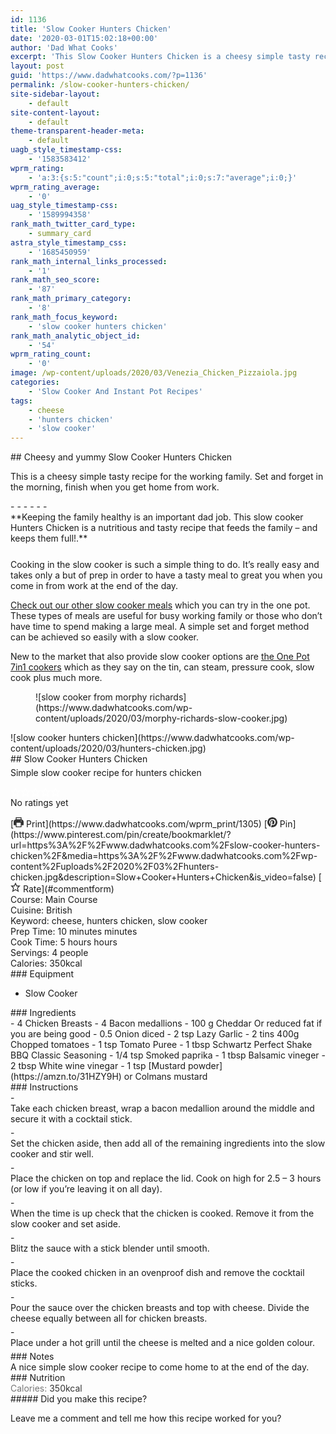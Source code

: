 ```yaml
---
id: 1136
title: 'Slow Cooker Hunters Chicken'
date: '2020-03-01T15:02:18+00:00'
author: 'Dad What Cooks'
excerpt: 'This Slow Cooker Hunters Chicken is a cheesy simple tasty recipe for the working family. Set and forget in the morning, finish when you get home from work.'
layout: post
guid: 'https://www.dadwhatcooks.com/?p=1136'
permalink: /slow-cooker-hunters-chicken/
site-sidebar-layout:
    - default
site-content-layout:
    - default
theme-transparent-header-meta:
    - default
uagb_style_timestamp-css:
    - '1583583412'
wprm_rating:
    - 'a:3:{s:5:"count";i:0;s:5:"total";i:0;s:7:"average";i:0;}'
wprm_rating_average:
    - '0'
uag_style_timestamp-css:
    - '1589994358'
rank_math_twitter_card_type:
    - summary_card
astra_style_timestamp_css:
    - '1685450959'
rank_math_internal_links_processed:
    - '1'
rank_math_seo_score:
    - '87'
rank_math_primary_category:
    - '8'
rank_math_focus_keyword:
    - 'slow cooker hunters chicken'
rank_math_analytic_object_id:
    - '54'
wprm_rating_count:
    - '0'
image: /wp-content/uploads/2020/03/Venezia_Chicken_Pizzaiola.jpg
categories:
    - 'Slow Cooker And Instant Pot Recipes'
tags:
    - cheese
    - 'hunters chicken'
    - 'slow cooker'
---
```


<div class="wp-block-group is-layout-flow"><div class="wp-block-group__inner-container"><div class="wp-block-columns has-2-columns is-layout-flex wp-container-15"><div class="wp-block-column is-layout-flow"><div class="wp-block-uagb-advanced-heading uagb-block-8e683e08" id="uagb-adv-heading-03c5938b-40d8-4f39-88e1-0c6b3ec4de32">## Cheesy and yummy Slow Cooker Hunters Chicken

This is a cheesy simple tasty recipe for the working family. Set and forget in the morning, finish when you get home from work.

</div></div><div class="wp-block-column is-layout-flow"></div></div>- - - - - -

<div class="wp-block-uagb-advanced-heading uagb-block-6d2e29f6" id="uagb-adv-heading-6a9f13fc-18d1-4ac1-8bfa-73c846434d98">
**Keeping the family healthy is an important dad job. This slow cooker Hunters Chicken is a nutritious and tasty recipe that feeds the family – and keeps them full!.**

</div><div aria-hidden="true" class="wp-block-spacer" style="height:25px"></div><section class="wp-block-uagb-section uagb-section__wrap uagb-section__background-undefined uagb-block-320a51d9"><div class="uagb-section__overlay"></div><div class="uagb-section__inner-wrap"><div class="wp-block-columns has-2-columns is-layout-flex wp-container-18"><div class="wp-block-column is-layout-flow">Cooking in the slow cooker is such a simple thing to do. It’s really easy and takes only a but of prep in order to have a tasty meal to great you when you come in from work at the end of the day.

[Check out our other slow cooker meals](https://www.dadwhatcooks.com/category/slow-cooker-recipes/) which you can try in the one pot. These types of meals are useful for busy working family or those who don’t have time to spend making a large meal. A simple set and forget method can be achieved so easily with a slow cooker.

New to the market that also provide slow cooker options are [the One Pot 7in1 cookers](https://amzn.to/3zt3L69) which as they say on the tin, can steam, pressure cook, slow cook plus much more.

</div><div class="wp-block-column is-layout-flow"><figure class="wp-block-image size-large">![slow cooker from morphy richards](https://www.dadwhatcooks.com/wp-content/uploads/2020/03/morphy-richards-slow-cooker.jpg)</figure></div></div></div></section></div></div><div id="recipe"></div><div class="wprm-recipe-container" data-recipe-id="1305" data-servings="4" id="wprm-recipe-container-1305"><div class="wprm-recipe wprm-recipe-template-dwc"><div class="wprm-recipe-image wprm-block-image-rounded">![slow cooker hunters chicken](https://www.dadwhatcooks.com/wp-content/uploads/2020/03/hunters-chicken.jpg)</div><div class="wprm-recipe-template-dwc-container"><div class="wprm-recipe-template-dwc-header">## Slow Cooker Hunters Chicken

<div class="wprm-spacer" style="height: 5px"></div><div class="wprm-recipe-summary wprm-block-text-normal"><span style="display: block;">Simple slow cooker recipe for hunters chicken</span></div><div class="wprm-spacer" style="height: 15px"></div> <style>#wprm-recipe-user-rating-0 .wprm-rating-star.wprm-rating-star-full svg * { fill: #ffffff; }#wprm-recipe-user-rating-0 .wprm-rating-star.wprm-rating-star-33 svg * { fill: url(#wprm-recipe-user-rating-0-33); }#wprm-recipe-user-rating-0 .wprm-rating-star.wprm-rating-star-50 svg * { fill: url(#wprm-recipe-user-rating-0-50); }#wprm-recipe-user-rating-0 .wprm-rating-star.wprm-rating-star-66 svg * { fill: url(#wprm-recipe-user-rating-0-66); }linearGradient#wprm-recipe-user-rating-0-33 stop { stop-color: #ffffff; }linearGradient#wprm-recipe-user-rating-0-50 stop { stop-color: #ffffff; }linearGradient#wprm-recipe-user-rating-0-66 stop { stop-color: #ffffff; }</style><svg height="0" style="display:block;width:0px;height:0px" width="0" xmlns="http://www.w3.org/2000/svg"><defs><lineargradient id="wprm-recipe-user-rating-0-33"><stop offset="0%" stop-opacity="1"></stop><stop offset="33%" stop-opacity="1"></stop><stop offset="33%" stop-opacity="0"></stop><stop offset="100%" stop-opacity="0"></stop></lineargradient></defs><defs><lineargradient id="wprm-recipe-user-rating-0-50"><stop offset="0%" stop-opacity="1"></stop><stop offset="50%" stop-opacity="1"></stop><stop offset="50%" stop-opacity="0"></stop><stop offset="100%" stop-opacity="0"></stop></lineargradient></defs><defs><lineargradient id="wprm-recipe-user-rating-0-66"><stop offset="0%" stop-opacity="1"></stop><stop offset="66%" stop-opacity="1"></stop><stop offset="66%" stop-opacity="0"></stop><stop offset="100%" stop-opacity="0"></stop></lineargradient></defs></svg><div class="wprm-recipe-rating wprm-user-rating wprm-recipe-rating-separate wprm-user-rating-not-voted wprm-user-rating-allowed" data-average="0" data-count="0" data-decimals="2" data-recipe="1305" data-total="0" data-user="0" id="wprm-recipe-user-rating-0"><span aria-label="Rate this recipe 1 out of 5 stars" class="wprm-rating-star wprm-rating-star-1 wprm-rating-star-empty" data-color="#ffffff" data-rating="1" onblur="window.WPRecipeMaker.userRating.leave(this)" onclick="window.WPRecipeMaker.userRating.click(this, event)" onfocus="window.WPRecipeMaker.userRating.enter(this)" onkeypress="window.WPRecipeMaker.userRating.click(this, event)" onmouseenter="window.WPRecipeMaker.userRating.enter(this)" onmouseleave="window.WPRecipeMaker.userRating.leave(this)" role="button" style="font-size: 1em;" tabindex="0"><svg height="16px" viewbox="0 0 24 24" width="16px" x="0px" xmlns="http://www.w3.org/2000/svg" xmlns:xlink="http://www.w3.org/1999/xlink" y="0px"><g transform="translate(0, 0)"><polygon fill="none" points="12,2.6 15,9 21.4,9 16.7,13.9 18.6,21.4 12,17.6 5.4,21.4 7.3,13.9 2.6,9 9,9 " stroke="#ffffff" stroke-linecap="square" stroke-linejoin="miter" stroke-miterlimit="10" stroke-width="2"></polygon></g></svg></span><span aria-label="Rate this recipe 2 out of 5 stars" class="wprm-rating-star wprm-rating-star-2 wprm-rating-star-empty" data-color="#ffffff" data-rating="2" onblur="window.WPRecipeMaker.userRating.leave(this)" onclick="window.WPRecipeMaker.userRating.click(this, event)" onfocus="window.WPRecipeMaker.userRating.enter(this)" onkeypress="window.WPRecipeMaker.userRating.click(this, event)" onmouseenter="window.WPRecipeMaker.userRating.enter(this)" onmouseleave="window.WPRecipeMaker.userRating.leave(this)" role="button" style="font-size: 1em;" tabindex="0"><svg height="16px" viewbox="0 0 24 24" width="16px" x="0px" xmlns="http://www.w3.org/2000/svg" xmlns:xlink="http://www.w3.org/1999/xlink" y="0px"><g transform="translate(0, 0)"><polygon fill="none" points="12,2.6 15,9 21.4,9 16.7,13.9 18.6,21.4 12,17.6 5.4,21.4 7.3,13.9 2.6,9 9,9 " stroke="#ffffff" stroke-linecap="square" stroke-linejoin="miter" stroke-miterlimit="10" stroke-width="2"></polygon></g></svg></span><span aria-label="Rate this recipe 3 out of 5 stars" class="wprm-rating-star wprm-rating-star-3 wprm-rating-star-empty" data-color="#ffffff" data-rating="3" onblur="window.WPRecipeMaker.userRating.leave(this)" onclick="window.WPRecipeMaker.userRating.click(this, event)" onfocus="window.WPRecipeMaker.userRating.enter(this)" onkeypress="window.WPRecipeMaker.userRating.click(this, event)" onmouseenter="window.WPRecipeMaker.userRating.enter(this)" onmouseleave="window.WPRecipeMaker.userRating.leave(this)" role="button" style="font-size: 1em;" tabindex="0"><svg height="16px" viewbox="0 0 24 24" width="16px" x="0px" xmlns="http://www.w3.org/2000/svg" xmlns:xlink="http://www.w3.org/1999/xlink" y="0px"><g transform="translate(0, 0)"><polygon fill="none" points="12,2.6 15,9 21.4,9 16.7,13.9 18.6,21.4 12,17.6 5.4,21.4 7.3,13.9 2.6,9 9,9 " stroke="#ffffff" stroke-linecap="square" stroke-linejoin="miter" stroke-miterlimit="10" stroke-width="2"></polygon></g></svg></span><span aria-label="Rate this recipe 4 out of 5 stars" class="wprm-rating-star wprm-rating-star-4 wprm-rating-star-empty" data-color="#ffffff" data-rating="4" onblur="window.WPRecipeMaker.userRating.leave(this)" onclick="window.WPRecipeMaker.userRating.click(this, event)" onfocus="window.WPRecipeMaker.userRating.enter(this)" onkeypress="window.WPRecipeMaker.userRating.click(this, event)" onmouseenter="window.WPRecipeMaker.userRating.enter(this)" onmouseleave="window.WPRecipeMaker.userRating.leave(this)" role="button" style="font-size: 1em;" tabindex="0"><svg height="16px" viewbox="0 0 24 24" width="16px" x="0px" xmlns="http://www.w3.org/2000/svg" xmlns:xlink="http://www.w3.org/1999/xlink" y="0px"><g transform="translate(0, 0)"><polygon fill="none" points="12,2.6 15,9 21.4,9 16.7,13.9 18.6,21.4 12,17.6 5.4,21.4 7.3,13.9 2.6,9 9,9 " stroke="#ffffff" stroke-linecap="square" stroke-linejoin="miter" stroke-miterlimit="10" stroke-width="2"></polygon></g></svg></span><span aria-label="Rate this recipe 5 out of 5 stars" class="wprm-rating-star wprm-rating-star-5 wprm-rating-star-empty" data-color="#ffffff" data-rating="5" onblur="window.WPRecipeMaker.userRating.leave(this)" onclick="window.WPRecipeMaker.userRating.click(this, event)" onfocus="window.WPRecipeMaker.userRating.enter(this)" onkeypress="window.WPRecipeMaker.userRating.click(this, event)" onmouseenter="window.WPRecipeMaker.userRating.enter(this)" onmouseleave="window.WPRecipeMaker.userRating.leave(this)" role="button" style="font-size: 1em;" tabindex="0"><svg height="16px" viewbox="0 0 24 24" width="16px" x="0px" xmlns="http://www.w3.org/2000/svg" xmlns:xlink="http://www.w3.org/1999/xlink" y="0px"><g transform="translate(0, 0)"><polygon fill="none" points="12,2.6 15,9 21.4,9 16.7,13.9 18.6,21.4 12,17.6 5.4,21.4 7.3,13.9 2.6,9 9,9 " stroke="#ffffff" stroke-linecap="square" stroke-linejoin="miter" stroke-miterlimit="10" stroke-width="2"></polygon></g></svg></span><div class="wprm-recipe-rating-details wprm-block-text-normal">No ratings yet</div></div><div class="wprm-spacer" style="height: 15px"></div> [<span class="wprm-recipe-icon wprm-recipe-print-icon"><svg height="16px" viewbox="0 0 24 24" width="16px" x="0px" xmlns="http://www.w3.org/2000/svg" xmlns:xlink="http://www.w3.org/1999/xlink" y="0px"><g><path d="M19,5.09V1c0-0.552-0.448-1-1-1H6C5.448,0,5,0.448,5,1v4.09C2.167,5.569,0,8.033,0,11v7c0,0.552,0.448,1,1,1h4v4c0,0.552,0.448,1,1,1h12c0.552,0,1-0.448,1-1v-4h4c0.552,0,1-0.448,1-1v-7C24,8.033,21.833,5.569,19,5.09z M7,2h10v3H7V2z M17,22H7v-9h10V22z M18,10c-0.552,0-1-0.448-1-1c0-0.552,0.448-1,1-1s1,0.448,1,1C19,9.552,18.552,10,18,10z" fill="#333333"></path></g></svg></span> Print](https://www.dadwhatcooks.com/wprm_print/1305) [<span class="wprm-recipe-icon wprm-recipe-pin-icon"><svg height="16" viewbox="0 0 24 24" width="16" xmlns="http://www.w3.org/2000/svg"><g class="nc-icon-wrapper" fill="#333333"><path d="M12,0C5.4,0,0,5.4,0,12c0,5.1,3.2,9.4,7.6,11.2c-0.1-0.9-0.2-2.4,0-3.4c0.2-0.9,1.4-6,1.4-6S8.7,13,8.7,12 c0-1.7,1-2.9,2.2-2.9c1,0,1.5,0.8,1.5,1.7c0,1-0.7,2.6-1,4c-0.3,1.2,0.6,2.2,1.8,2.2c2.1,0,3.8-2.2,3.8-5.5c0-2.9-2.1-4.9-5-4.9 c-3.4,0-5.4,2.6-5.4,5.2c0,1,0.4,2.1,0.9,2.7c0.1,0.1,0.1,0.2,0.1,0.3c-0.1,0.4-0.3,1.2-0.3,1.4c-0.1,0.2-0.2,0.3-0.4,0.2 c-1.5-0.7-2.4-2.9-2.4-4.6c0-3.8,2.8-7.3,7.9-7.3c4.2,0,7.4,3,7.4,6.9c0,4.1-2.6,7.5-6.2,7.5c-1.2,0-2.4-0.6-2.8-1.4 c0,0-0.6,2.3-0.7,2.9c-0.3,1-1,2.3-1.5,3.1C9.6,23.8,10.8,24,12,24c6.6,0,12-5.4,12-12C24,5.4,18.6,0,12,0z" fill="#333333"></path></g></svg></span> Pin](https://www.pinterest.com/pin/create/bookmarklet/?url=https%3A%2F%2Fwww.dadwhatcooks.com%2Fslow-cooker-hunters-chicken%2F&media=https%3A%2F%2Fwww.dadwhatcooks.com%2Fwp-content%2Fuploads%2F2020%2F03%2Fhunters-chicken.jpg&description=Slow+Cooker+Hunters+Chicken&is_video=false) [<span class="wprm-recipe-icon wprm-recipe-jump-to-comments-icon"><svg height="16px" viewbox="0 0 24 24" width="16px" x="0px" xmlns="http://www.w3.org/2000/svg" xmlns:xlink="http://www.w3.org/1999/xlink" y="0px"><g transform="translate(0, 0)"><polygon fill="none" points="12,2.6 15,9 21.4,9 16.7,13.9 18.6,21.4 12,17.6 5.4,21.4 7.3,13.9 2.6,9 9,9 " stroke="#333333" stroke-linecap="square" stroke-linejoin="miter" stroke-miterlimit="10" stroke-width="2"></polygon></g></svg></span> Rate](#commentform)<div class="wprm-spacer"></div><div class="wprm-recipe-meta-container wprm-recipe-tags-container wprm-recipe-details-container wprm-recipe-details-container-inline wprm-block-text-normal" style=""><div class="wprm-recipe-block-container wprm-recipe-block-container-inline wprm-block-text-normal wprm-recipe-tag-container wprm-recipe-course-container" style=""><span class="wprm-recipe-details-label wprm-block-text-faded wprm-recipe-tag-label wprm-recipe-course-label">Course: </span><span class="wprm-recipe-course wprm-block-text-normal">Main Course</span></div><div class="wprm-recipe-block-container wprm-recipe-block-container-inline wprm-block-text-normal wprm-recipe-tag-container wprm-recipe-cuisine-container" style=""><span class="wprm-recipe-details-label wprm-block-text-faded wprm-recipe-tag-label wprm-recipe-cuisine-label">Cuisine: </span><span class="wprm-recipe-cuisine wprm-block-text-normal">British</span></div><div class="wprm-recipe-block-container wprm-recipe-block-container-inline wprm-block-text-normal wprm-recipe-tag-container wprm-recipe-keyword-container" style=""><span class="wprm-recipe-details-label wprm-block-text-faded wprm-recipe-tag-label wprm-recipe-keyword-label">Keyword: </span><span class="wprm-recipe-keyword wprm-block-text-normal">cheese, hunters chicken, slow cooker</span></div></div><div class="wprm-recipe-meta-container wprm-recipe-times-container wprm-recipe-details-container wprm-recipe-details-container-inline wprm-block-text-normal" style=""><div class="wprm-recipe-block-container wprm-recipe-block-container-inline wprm-block-text-normal wprm-recipe-time-container wprm-recipe-prep-time-container" style=""><span class="wprm-recipe-details-label wprm-block-text-faded wprm-recipe-time-label wprm-recipe-prep-time-label">Prep Time: </span><span class="wprm-recipe-time wprm-block-text-normal"><span class="wprm-recipe-details wprm-recipe-details-minutes wprm-recipe-prep_time wprm-recipe-prep_time-minutes">10<span class="sr-only screen-reader-text wprm-screen-reader-text"> minutes</span></span> <span aria-hidden="true" class="wprm-recipe-details-unit wprm-recipe-details-minutes wprm-recipe-prep_time-unit wprm-recipe-prep_timeunit-minutes">minutes</span></span></div><div class="wprm-recipe-block-container wprm-recipe-block-container-inline wprm-block-text-normal wprm-recipe-time-container wprm-recipe-cook-time-container" style=""><span class="wprm-recipe-details-label wprm-block-text-faded wprm-recipe-time-label wprm-recipe-cook-time-label">Cook Time: </span><span class="wprm-recipe-time wprm-block-text-normal"><span class="wprm-recipe-details wprm-recipe-details-hours wprm-recipe-cook_time wprm-recipe-cook_time-hours">5<span class="sr-only screen-reader-text wprm-screen-reader-text"> hours</span></span> <span aria-hidden="true" class="wprm-recipe-details-unit wprm-recipe-details-unit-hours wprm-recipe-cook_time-unit wprm-recipe-cook_timeunit-hours">hours</span></span></div></div><div class="wprm-recipe-block-container wprm-recipe-block-container-inline wprm-block-text-normal wprm-recipe-servings-container" style=""><span class="wprm-recipe-details-label wprm-block-text-faded wprm-recipe-servings-label">Servings: </span><span class="wprm-recipe-servings-with-unit"><span aria-label="Adjust recipe servings" class="wprm-recipe-servings wprm-recipe-details wprm-recipe-servings-1305 wprm-recipe-servings-adjustable-tooltip wprm-block-text-normal" data-initial-servings="" data-recipe="1305">4</span> <span class="wprm-recipe-servings-unit wprm-recipe-details-unit wprm-block-text-normal">people</span></span></div><div class="wprm-recipe-block-container wprm-recipe-block-container-inline wprm-block-text-normal wprm-recipe-nutrition-container wprm-recipe-calories-container" style=""><span class="wprm-recipe-details-label wprm-block-text-faded wprm-recipe-nutrition-label wprm-recipe-calories-label">Calories: </span><span class="wprm-recipe-nutrition-with-unit"><span class="wprm-recipe-details wprm-recipe-nutrition wprm-recipe-calories wprm-block-text-normal">350</span><span class="wprm-recipe-details-unit wprm-recipe-nutrition-unit wprm-recipe-calories-unit wprm-block-text-normal">kcal</span></span></div> </div><div class="wprm-recipe-equipment-container wprm-block-text-normal" data-recipe="1305">### Equipment

- <div class="wprm-recipe-equipment-name">Slow Cooker</div>

</div><div class="wprm-recipe-ingredients-container wprm-recipe-ingredients-no-images wprm-recipe-1305-ingredients-container wprm-block-text-normal wprm-ingredient-style-regular wprm-recipe-images-before" data-recipe="1305" data-servings="4">### Ingredients

<div class="wprm-recipe-ingredient-group">- <span class="wprm-recipe-ingredient-amount">4</span> <span class="wprm-recipe-ingredient-name">Chicken Breasts</span>
- <span class="wprm-recipe-ingredient-amount">4</span> <span class="wprm-recipe-ingredient-name">Bacon medallions</span>
- <span class="wprm-recipe-ingredient-amount">100</span> <span class="wprm-recipe-ingredient-unit">g</span> <span class="wprm-recipe-ingredient-name">Cheddar</span> <span class="wprm-recipe-ingredient-notes wprm-recipe-ingredient-notes-faded">Or reduced fat if you are being good</span>
- <span class="wprm-recipe-ingredient-amount">0.5</span> <span class="wprm-recipe-ingredient-name">Onion</span> <span class="wprm-recipe-ingredient-notes wprm-recipe-ingredient-notes-faded">diced</span>
- <span class="wprm-recipe-ingredient-amount">2</span> <span class="wprm-recipe-ingredient-unit">tsp</span> <span class="wprm-recipe-ingredient-name">Lazy Garlic</span>
- <span class="wprm-recipe-ingredient-amount">2</span> <span class="wprm-recipe-ingredient-unit">tins</span> <span class="wprm-recipe-ingredient-name">400g Chopped tomatoes</span>
- <span class="wprm-recipe-ingredient-amount">1</span> <span class="wprm-recipe-ingredient-unit">tsp</span> <span class="wprm-recipe-ingredient-name">Tomato Puree</span>
- <span class="wprm-recipe-ingredient-amount">1</span> <span class="wprm-recipe-ingredient-unit">tbsp</span> <span class="wprm-recipe-ingredient-name">Schwartz Perfect Shake BBQ Classic Seasoning</span>
- <span class="wprm-recipe-ingredient-amount">1/4</span> <span class="wprm-recipe-ingredient-unit">tsp</span> <span class="wprm-recipe-ingredient-name">Smoked paprika</span>
- <span class="wprm-recipe-ingredient-amount">1</span> <span class="wprm-recipe-ingredient-unit">tbsp</span> <span class="wprm-recipe-ingredient-name">Balsamic vineger</span>
- <span class="wprm-recipe-ingredient-amount">2</span> <span class="wprm-recipe-ingredient-unit">tbsp</span> <span class="wprm-recipe-ingredient-name">White wine vinegar</span>
- <span class="wprm-recipe-ingredient-amount">1</span> <span class="wprm-recipe-ingredient-unit">tsp</span> <span class="wprm-recipe-ingredient-name">[Mustard powder](https://amzn.to/31HZY9H)</span> <span class="wprm-recipe-ingredient-notes wprm-recipe-ingredient-notes-faded">or Colmans mustard</span>

</div></div><div class="wprm-recipe-instructions-container wprm-recipe-1305-instructions-container wprm-block-text-normal" data-recipe="1305">### Instructions

<div class="wprm-recipe-instruction-group">- <div class="wprm-recipe-instruction-text" style="margin-bottom: 5px"><span style="display: block;">Take each chicken breast, wrap a bacon medallion around the middle and secure it with a cocktail stick.</span></div>
- <div class="wprm-recipe-instruction-text" style="margin-bottom: 5px"><span style="display: block;">Set the chicken aside, then add all of the remaining ingredients into the slow cooker and stir well.</span></div>
- <div class="wprm-recipe-instruction-text" style="margin-bottom: 5px"><span style="display: block;">Place the chicken on top and replace the lid. Cook on high for 2.5 – 3 hours (or low if you’re leaving it on all day).</span></div>
- <div class="wprm-recipe-instruction-text" style="margin-bottom: 5px"><span style="display: block;">When the time is up check that the chicken is cooked. Remove it from the slow cooker and set aside.</span></div>
- <div class="wprm-recipe-instruction-text" style="margin-bottom: 5px"><span style="display: block;">Blitz the sauce with a stick blender until smooth.</span></div>
- <div class="wprm-recipe-instruction-text" style="margin-bottom: 5px"><span style="display: block;">Place the cooked chicken in an ovenproof dish and remove the cocktail sticks.</span></div>
- <div class="wprm-recipe-instruction-text" style="margin-bottom: 5px"><span style="display: block;">Pour the sauce over the chicken breasts and top with cheese. Divide the cheese equally between all for chicken breasts.</span></div>
- <div class="wprm-recipe-instruction-text" style="margin-bottom: 5px"><span style="display: block;">Place under a hot grill until the cheese is melted and a nice golden colour.</span></div>

</div></div><div class="wprm-recipe-notes-container wprm-block-text-normal">### Notes

<div class="wprm-recipe-notes"><span style="display: block;">A nice simple slow cooker recipe to come home to at the end of the day.</span></div></div>### Nutrition

<div class="wprm-nutrition-label-container wprm-nutrition-label-container-simple wprm-block-text-normal" style="text-align: left;"><span class="wprm-nutrition-label-text-nutrition-container wprm-nutrition-label-text-nutrition-container-calories"><span class="wprm-nutrition-label-text-nutrition-label  wprm-block-text-normal" style="color: #777777">Calories: </span><span class="wprm-nutrition-label-text-nutrition-value" style="color: #333333">350</span><span class="wprm-nutrition-label-text-nutrition-unit" style="color: #333333">kcal</span></span></div></div></div></div>##### Did you make this recipe?

Leave me a comment and tell me how this recipe worked for you?